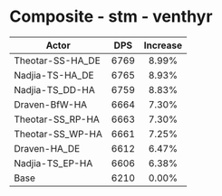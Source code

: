 # Composite - stm - venthyr
| Actor | DPS | Increase |
|---|:---:|:---:|
|Theotar-SS-HA_DE|6769|8.99%|
|Nadjia-TS-HA_DE|6765|8.93%|
|Nadjia-TS_DD-HA|6759|8.83%|
|Draven-BfW-HA|6664|7.30%|
|Theotar-SS_RP-HA|6663|7.30%|
|Theotar-SS_WP-HA|6661|7.25%|
|Draven-HA_DE|6612|6.47%|
|Nadjia-TS_EP-HA|6606|6.38%|
|Base|6210|0.00%|
